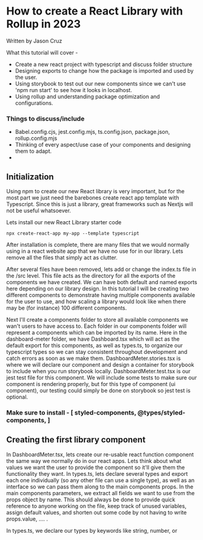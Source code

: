  # How to create a React Library with Rollup in 2023
Written by Jason Cruz

What this tutorial will cover - 
- Create a new react project with typescript and discuss folder structure
- Designing exports to change how the package is imported and used by the user. 
- Using storybook to test out our new components since we can't use 'npm run start' to see how it looks in localhost. 
- Using rollup and understanding package optimization and configurations.
  

### Things to discuss/include
- Babel.config.cjs, jest.config.mjs, ts.config.json, package.json, rollup.config.mjs
- Thinking of every aspect/use case of your components and designing them to adapt.
- 
## Initialization
Using npm to create our new React library is very important, but for the most part we just need the barebones create react app template with Typescript. Since this is just a library, great frameworks such as Nextjs will not be useful whatsoever.  

Lets install our new React Library starter code 
	
    npx create-react-app my-app --template typescript	
 
After installation is complete, there are many files that we would normally using in a react website app that we have no use for in our library. Lets remove all the files that simply act as clutter. 

After several files have been removed, lets add or change the index.ts file in the /src level. This file acts as the directory for all the exports of the components we have created. We can have both default and named exports here depending on our library design. 
In this tutorial I will be creating two different components to demonstrate having multiple components available for the user to use, and how scaling a library would look like when there may be (for instance) 100 different components.

Next I'll create a components folder to store all available components we wan't users to have access to. Each folder in our components folder will represent a components which can be imported by its name. Here in the dashboard-meter folder, we have Dashboard.tsx which will act as the default export for this components, as well as types.ts, to organize our typescript types so we can stay consistent throughout development and catch errors as soon as we make them. DashboardMeter.stories.tsx is where we will declare our component and design a container for storybook to include when you run storybook locally. DashboardMeter.test.tsx is our jest test file for this component. We will include some tests to make sure our component is rendering properly, but for this type of component (ui component), our testing could simply be done on storybook so jest test is optional. 

### <b>Make sure to install</b> - [ styled-components, @types/styled-components, ]

## Creating the first library component
In DashboardMeter.tsx, lets create our re-usable react function component the same way we normally do in our react apps. Lets think about what values we want the user to provide the component so it'll give them the functionality they want. In types.ts, lets declare several types and export each one individually (so any other file can use a single type), as well as an interface so we can pass them along to the main components props. In the main components parameters, we extract all fields we want to use from the props object by name. This should always be done to provide quick reference to anyone working on the file, keep track of unused variables, assign default values, and shorten out some code by not having to write props.value, .... . 

In types.ts, we declare our types by keywords like string, number, or 



